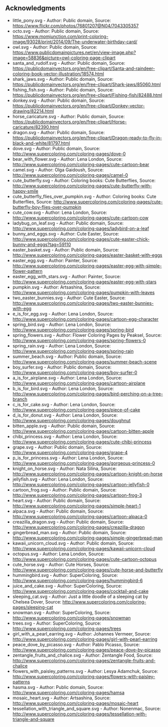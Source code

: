 ## Acknowledgments 

* little_pony.svg - Author: Public domain, Source: https://www.flickr.com/photos/76801207@N04/7043305357
* octo.svg - Author: Public domain, Source: https://www.momjunction.com/print-coloring-image/93028/print/2014/09/The-underwater-birthday-card/
* owl.svg - Author: Public domain, Source: https://www.publicdomainpictures.net/en/view-image.php?image=58836&picture=owl-coloring-page-clipart
* santa_and_rudolf.svg - Author: Public domain, Source: https://publicdomainvectors.org/en/free-clipart/Santa-and-raindeer-coloring-book-vector-illustration/18574.html
* shark_jaws.svg - Author: Public domain, Source: https://publicdomainvectors.org/en/free-clipart/Shark-jaws/85060.html
* fishing_fish.svg - Author: Public domain, Source: https://publicdomainvectors.org/en/free-clipart/Fishing-fish/82488.html
* donkey.svg - Author: Public domain, Source: https://publicdomainvectors.org/en/free-clipart/Donkey-vector-drawing/82214.html
* horse_caricature.svg - Author: Public domain, Source: https://publicdomainvectors.org/en/free-clipart/Horse-caricature/82390.html
* dragon.svg - Author: Public domain, Source: https://publicdomainvectors.org/en/free-clipart/Dragon-ready-to-fly-in-black-and-white/81797.html
* dove.svg - Author: Public domain, Source: http://www.supercoloring.com/coloring-pages/dove-0
* bear_with_flower.svg - Author: Lena London, Source: http://www.supercoloring.com/coloring-pages/cute-cartoon-bear
* camel.svg - Author: Olga Gaidoush, Source: http://www.supercoloring.com/coloring-pages/camel-0
* cute_butterfly.svg - Author: Coloring books: Cute Butterflies, Source: http://www.supercoloring.com/coloring-pages/cute-butterfly-with-happy-smile
* cute_butterfly_flies_over_pumpkin.svg - Author: Coloring books: Cute Butterflies, Source: http://www.supercoloring.com/coloring-pages/cute-butterfly-boy-flies-over-pumpkin
* cute_cow.svg - Author: Lena London, Source: http://www.supercoloring.com/coloring-pages/cute-cartoon-cow
* ladybug_on_leaf.svg - Author: Public domain, Source: http://www.supercoloring.com/coloring-pages/ladybird-on-a-leaf
* bunny_and_eggs.svg - Author: Cute Easter, Source: http://www.supercoloring.com/coloring-pages/cute-easter-chick-bunny-and-eggs?tag=59110
* easter_basket.svg - Author: Public domain, Source: http://www.supercoloring.com/coloring-pages/easter-basket-with-eggs
* easter_egg.svg - Author: Painter, Source: http://www.supercoloring.com/coloring-pages/easter-egg-with-simple-flower-pattern
* easter_egg_with_stars.svg - Author: Painter, Source: http://www.supercoloring.com/coloring-pages/easter-egg-with-stars
* pumpkin.svg - Author: Artsashina, Source: http://www.supercoloring.com/coloring-pages/pumpkin-with-leaves
* two_easter_bunnies.svg - Author: Cute Easter, Source: http://www.supercoloring.com/coloring-pages/two-easter-bunnies-with-egg
* e_is_for_egg.svg - Author: Lena London, Source: http://www.supercoloring.com/coloring-pages/cartoon-egg-character
* spring_bird.svg - Author: Lena London, Source: http://www.supercoloring.com/coloring-pages/spring-bird
* spring_flowers.svg - Author: Flower Coloring Pages by Peaksel, Source: http://www.supercoloring.com/coloring-pages/spring-flowers-0
* spring_rain.svg - Author: Lena London, Source: http://www.supercoloring.com/coloring-pages/spring-rain
* summer_beach.svg - Author: Public domain, Source: http://www.supercoloring.com/coloring-pages/summer-beach-scene
* boy_surfer.svg - Author: Public domain, Source: http://www.supercoloring.com/coloring-pages/boy-surfer-0
* a_is_for_airplane.svg - Author: Lena London, Source: http://www.supercoloring.com/coloring-pages/cartoon-airplane
* b_is_for_bird.svg - Author: Lena London, Source: http://www.supercoloring.com/coloring-pages/bird-perching-on-a-tree-branch
* c_is_for_cake.svg - Author: Lena London, Source: http://www.supercoloring.com/coloring-pages/piece-of-cake
* d_is_for_donut.svg - Author: Lena London, Source: http://www.supercoloring.com/coloring-pages/doughnut
* bitten_apple.svg - Author: Public domain, Source: http://www.supercoloring.com/coloring-pages/cartoon-bitten-apple
* chibi_princess.svg - Author: Lena London, Source: http://www.supercoloring.com/coloring-pages/cute-chibi-princess
* grape.svg - Author: Public domain, Source: http://www.supercoloring.com/coloring-pages/grape-4
* p_is_for_princess.svg - Author: Lena London, Source: http://www.supercoloring.com/coloring-pages/gorgeous-princess-0
* knight_on_horse.svg - Author: Nata Silina, Source: http://www.supercoloring.com/coloring-pages/cartoon-knight-on-horse
* jellyfish.svg - Author: Lena London, Source: http://www.supercoloring.com/coloring-pages/cartoon-jellyfish-0
* cartoon_frog.svg - Author: Public domain, Source: http://www.supercoloring.com/coloring-pages/cartoon-frog-3
* heart.svg - Author: Public domain, Source: http://www.supercoloring.com/coloring-pages/simple-heart-1
* alpaca.svg - Author: Public domain, Source: http://www.supercoloring.com/coloring-pages/cartoon-alpaca-0
* creazilla_dragon.svg - Author: Public domain, Source: http://www.supercoloring.com/coloring-pages/creazilla-dragon
* gingerbread_man.svg - Author: Public domain, Source: http://www.supercoloring.com/coloring-pages/simple-gingerbread-man
* kawaii_unicorn_cloud.svg - Author: Public domain, Source: http://www.supercoloring.com/coloring-pages/kawaii-unicorn-cloud
* octopus.svg - Author: Lena London, Source: http://www.supercoloring.com/coloring-pages/cute-cartoon-octopus
* cute_horse.svg - Author: Cute Horses, Source: http://www.supercoloring.com/coloring-pages/cute-horse-and-butterfly
* hummingbird.svg - Author: SuperColoring, Source: http://www.supercoloring.com/coloring-pages/hummingbird-6
* juice_and_cake.svg - Author: SuperColoring, Source: http://www.supercoloring.com/coloring-pages/cocktail-and-cake
* sleeping_cat.svg - Author: Just a little doodle of a sleeping cat by Chelsea Dover, Source: http://www.supercoloring.com/coloring-pages/sleeping-cat
* snowman.svg - Author: SuperColoring, Source: http://www.supercoloring.com/coloring-pages/snowman
* trees.svg - Author: SuperColoring, Source: http://www.supercoloring.com/coloring-pages/trees
* girl_with_a_pearl_earring.svg - Author: Johannes Vermeer, Source: http://www.supercoloring.com/coloring-pages/girl-with-pearl-earring
* peace_dove_by_picasso.svg - Author: Pablo Picasso, Source: http://www.supercoloring.com/coloring-pages/peace-dove-by-picasso
* zentangle_fruits_and_chalice.svg - Author: Zentangle Food, Source: http://www.supercoloring.com/coloring-pages/zentangle-fruits-and-chalice
* flowers_with_paisley_patterns.svg - Author: Lesya Adamchuk, Source: http://www.supercoloring.com/coloring-pages/flowers-with-paisley-patterns
* hasma.svg - Author: Public domain, Source: http://www.supercoloring.com/coloring-pages/hamsa
* mosaic_heart.svg - Author: Artsashina, Source: http://www.supercoloring.com/coloring-pages/mosaic-heart
* tessellation_with_triangle_and_square.svg - Author: Nonenmac, Source: http://www.supercoloring.com/coloring-pages/tessellation-with-triangle-and-square
